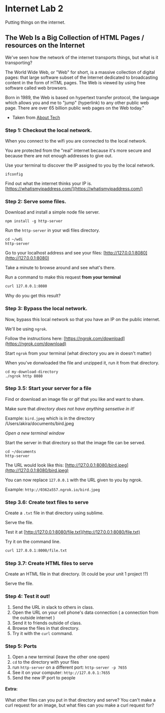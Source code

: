 # Internet Lab 2

Putting things on the internet.

## The Web Is a Big Collection of HTML Pages / resources on the Internet

We've seen how the network of the internet transports things, but what is it transporting?

The World Wide Web, or "Web" for short, is a massive collection of digital pages: that large software subset of the Internet dedicated to broadcasting content in the form of HTML pages. The Web is viewed by using free software called web browsers.

Born in 1989, the Web is based on hypertext transfer protocol, the language which allows you and me to "jump" \(hyperlink\) to any other public web page. There are over 65 billion public web pages on the Web today."

* Taken from [About Tech](http://netforbeginners.about.com/od/i/f/What-Is-The-Internet.htm)

### Step 1: Checkout the local network.

When you connect to the wifi you are connected to the local network.

You are protected from the "real" internet because it's more secure and because there are not enough addresses to give out.

Use your terminal to discover the IP assigned to you by the local network.

```text
ifconfig
```

Find out what the internet thinks your IP is. [https://whatismyipaddress.com/](https://whatismyipaddress.com/)

### Step 2: Serve some files.

Download and install a simple node file server.

```text
npm install -g http-server
```

Run the `http-server` in your wdi files directory.

```text
cd ~/wdi
http-server
```

Go to your localhost address and see your files: [http://127.0.0.1:8080](http://127.0.0.1:8080)

Take a minute to browse around and see what's there.

Run a command to make this request **from your terminal**

```bash
curl 127.0.0.1:8080
```

Why do you get this result?

### Step 3: Bypass the local network.

Now, bypass this local network so that you have an IP on the public internet.

We'll be using `ngrok`.

Follow the instructions here: [https://ngrok.com/download](https://ngrok.com/download)

Start `ngrok` from your terminal \(what directory you are in doesn't matter\)

When you've donwloaded the file and unzipped it, run it from that directory.

```text
cd my-download-directory
./ngrok http 8080
```

### Step 3.5: Start your server for a file

Find or download an image file or gif that you like and want to share.

Make sure that _directory does not have anything sensetive in it!_

Example: `bird.jpeg` which is in the directory /Users/akira/documents/bird.jpeg

_Open a new terminal window_

Start the server in that directory so that the image file can be served.

```text
cd ~/documents
http-server
```

The URL would look like this: [http://127.0.0.1:8080/bird.jpeg](http://127.0.0.1:8080/bird.jpeg)

You can now replace `127.0.0.1` with the URL given to you by ngrok.

Example: `http://0362a557.ngrok.io/bird.jpeg`

### Step 3.6: Create text files to serve

Create a `.txt` file in that directory using sublime.

Serve the file.

Test it at [http://127.0.0.1:8080/file.txt](http://127.0.0.1:8080/file.txt)

Try it on the command line.

```bash
curl 127.0.0.1:8000/file.txt
```

### Step 3.7: Create HTML files to serve

Create an HTML file in that directory. \(It could be your unit 1 project !?\)

Serve the file.

### Step 4: Test it out!

1. Send the URL in slack to others in class.
2. Open the URL on your cell phone's data connection \( a connection from the outside internet \)
3. Send it to friends outside of class.
4. Browse the files in that directory.
5. Try it with the `curl` command.

### Step 5: Ports

1. Open a new terminal \(leave the other one open\)
2. `cd` to the directory with your files
3. run `http-server` on a different port: `http-server -p 7655`
4. See it on your computer: `http://127.0.0.1:7655`
5. Send the new IP port to people

#### Extra:

What other files can you put in that directory and serve? You can't make a curl request for an image, but what files can you make a curl request for?

